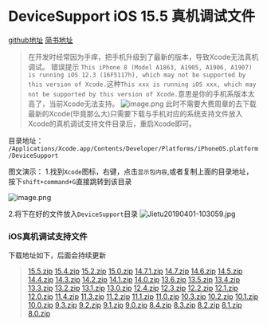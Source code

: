 # DeviceSupport iOS 15.5 真机调试文件

[github地址](https://github.com/ywdonga/DeviceSupport)
[简书地址](https://www.jianshu.com/p/660c5135bb08)

> 在开发时经常因为手痒，把手机升级到了最新的版本，导致Xcode无法真机调试。
> 错误提示 `This iPhone 8 (Model A1863, A1905, A1906, A1907) is running iOS 12.3 (16F5117h), which may not be supported by this version of Xcode.`这种`This xxx is running iOS xxx, which may not be supported by this version of Xcode.`意思是你的手机系版本太高了，当前Xcode无法支持。
![image.png](https://upload-images.jianshu.io/upload_images/1760826-59a676a2ad56d270.png?imageMogr2/auto-orient/strip%7CimageView2/2/w/1240)
> 此时不需要大费周章的去下载最新的Xcode(毕竟那么大)只需要下载与手机对应的系统支持文件放入Xcode的真机调试支持文件目录后，重启Xcode即可。

目录地址：
`/Applications/Xcode.app/Contents/Developer/Platforms/iPhoneOS.platform/DeviceSupport`

图文演示：
1.找到`Xcode`图标，右键，点击`显示包内容`,或者复制上面的目录地址，按下`shift+command+G`直接跳转到该目录

![image.png](https://upload-images.jianshu.io/upload_images/1760826-78b529f37c49251f.png?imageMogr2/auto-orient/strip%7CimageView2/2/w/1240)


2.将下在好的文件放入`DeviceSupport`目录
![Jietu20190401-103059.jpg](https://upload-images.jianshu.io/upload_images/1760826-6e4f9b79f9e6e716.jpg?imageMogr2/auto-orient/strip%7CimageView2/2/w/1240)

### iOS真机调试支持文件 
下载地址如下，后面会持续更新
> [15.5.zip](https://github.com/ywdonga/DeviceSupport/blob/master/15.5.zip?raw=true)
> [15.4.zip](https://github.com/ywdonga/DeviceSupport/blob/master/15.4.zip?raw=true)
> [15.2.zip](https://github.com/ywdonga/DeviceSupport/blob/master/15.2.zip?raw=true)
> [15.0.zip](https://github.com/ywdonga/DeviceSupport/blob/master/15.0.zip?raw=true)
> [14.7.1.zip](https://github.com/ywdonga/DeviceSupport/blob/master/14.7.1.zip?raw=true)
> [14.7.zip](https://github.com/ywdonga/DeviceSupport/blob/master/14.7.zip?raw=true)
> [14.6.zip](https://github.com/ywdonga/DeviceSupport/blob/master/14.6.zip?raw=true)
> [14.5.zip](https://github.com/ywdonga/DeviceSupport/blob/master/14.5.zip?raw=true)
> [14.4.zip](https://github.com/ywdonga/DeviceSupport/blob/master/14.4.zip?raw=true)
> [14.3.zip](https://github.com/ywdonga/DeviceSupport/blob/master/14.3.zip?raw=true)
> [14.2.zip](https://github.com/ywdonga/DeviceSupport/blob/master/14.2.zip?raw=true)
> [14.1.zip](https://github.com/ywdonga/DeviceSupport/blob/master/14.1.zip?raw=true)
> [14.0.zip](https://github.com/ywdonga/DeviceSupport/blob/master/14.0.zip?raw=true)
> [13.6.zip](https://github.com/ywdonga/DeviceSupport/blob/master/13.6.zip?raw=true)
> [13.5.zip](https://github.com/ywdonga/DeviceSupport/blob/master/13.5.zip?raw=true)
> [13.4.zip](https://github.com/ywdonga/DeviceSupport/blob/master/13.4.zip?raw=true)
> [13.3.zip](https://github.com/ywdonga/DeviceSupport/blob/master/13.3.zip?raw=true)
> [13.2.zip](https://github.com/ywdonga/DeviceSupport/blob/master/13.2.zip?raw=true)
> [13.1.zip](https://github.com/ywdonga/DeviceSupport/blob/master/13.1.zip?raw=true)
> [13.0.zip](https://github.com/ywdonga/DeviceSupport/blob/master/13.0.zip?raw=true)
> [12.4.zip](https://github.com/ywdonga/DeviceSupport/blob/master/12.4.zip?raw=true)
> [12.3.zip](https://github.com/ywdonga/DeviceSupport/blob/master/12.3.zip?raw=true)
> [12.2.zip](https://github.com/ywdonga/DeviceSupport/blob/master/12.2.zip?raw=true)
> [12.1.zip](https://github.com/ywdonga/DeviceSupport/blob/master/12.1.zip?raw=true)
> [12.0.zip](https://github.com/ywdonga/DeviceSupport/blob/master/12.0.zip?raw=true)
> [11.4.zip](https://github.com/ywdonga/DeviceSupport/blob/master/11.4.zip?raw=true)
> [11.3.zip](https://github.com/ywdonga/DeviceSupport/raw/master/11.3.zip?raw=true)
> [11.2.zip](https://github.com/ywdonga/DeviceSupport/blob/master/11.2.zip?raw=true)
> [11.1.zip](https://github.com/ywdonga/DeviceSupport/blob/master/11.1.zip?raw=true)
> [11.0.zip](https://github.com/ywdonga/DeviceSupport/blob/master/11.0.zip?raw=true)
> [10.3.zip](https://github.com/ywdonga/DeviceSupport/blob/master/10.3.zip?raw=true)
> [10.2.zip](https://github.com/ywdonga/DeviceSupport/blob/master/10.2.zip?raw=true)
> [10.1.zip](https://github.com/ywdonga/DeviceSupport/blob/master/10.1.zip?raw=true)
> [10.0.zip](https://github.com/ywdonga/DeviceSupport/blob/master/10.0.zip?raw=true)
> [9.3.zip](https://github.com/ywdonga/DeviceSupport/blob/master/9.3.zip?raw=true)
> [9.2.zip](https://github.com/ywdonga/DeviceSupport/blob/master/9.2.zip?raw=true)
> [9.1.zip](https://github.com/ywdonga/DeviceSupport/blob/master/9.1.zip?raw=true)
> [9.0.zip](https://github.com/ywdonga/DeviceSupport/blob/master/9.0.zip?raw=true)
> [8.4.zip](https://github.com/ywdonga/DeviceSupport/blob/master/8.4.zip?raw=true)
> [8.3.zip](https://github.com/ywdonga/DeviceSupport/blob/master/8.3.zip?raw=true)
> [8.2.zip](https://github.com/ywdonga/DeviceSupport/blob/master/8.2.zip?raw=true)
> [8.1.zip](https://github.com/ywdonga/DeviceSupport/blob/master/8.1.zip?raw=true)
> [8.0.zip](https://github.com/ywdonga/DeviceSupport/blob/master/8.0.zip?raw=true)
